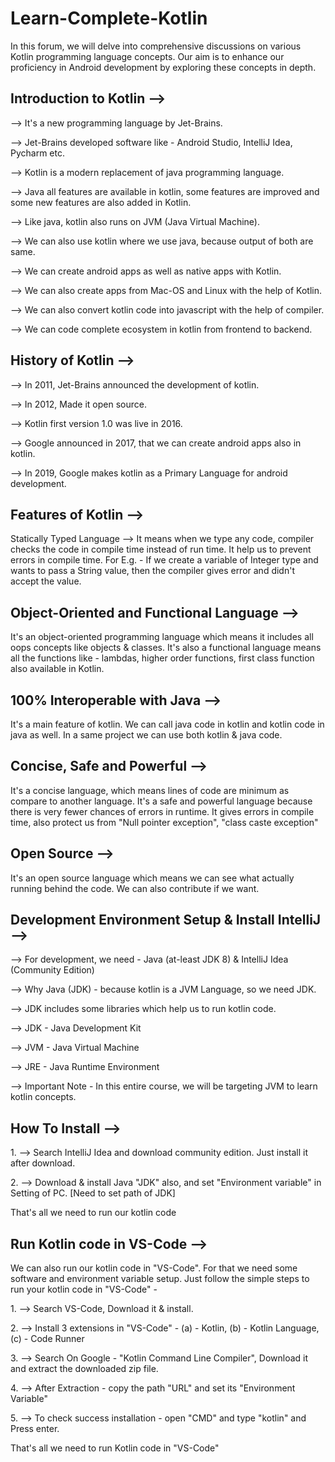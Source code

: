 # Learn-Complete-Kotlin
<p>In this forum, we will delve into comprehensive discussions on various Kotlin programming language concepts.
Our aim is to enhance our proficiency in Android development by exploring these concepts in depth.</p>

<h2>Introduction to Kotlin --></h2>
<p>--> It's a new programming language by Jet-Brains.</p>
<p>--> Jet-Brains developed software like - Android Studio, IntelliJ Idea, Pycharm etc.</p>
<p>--> Kotlin is a modern replacement of java programming language.</p>
<p>--> Java all features are available in kotlin, some features are improved and some new features are also added in Kotlin.</p>
<p>--> Like java, kotlin also runs on JVM (Java Virtual Machine).</p>
<p>--> We can also use kotlin where we use java, because output of both are same.</p>
<p>--> We can create android apps as well as native apps with Kotlin.</p>
<p>--> We can also create apps from Mac-OS and Linux with the help of Kotlin.</p>
<p>--> We can also convert kotlin code into javascript with the help of compiler.</p>
<p>--> We can code complete ecosystem in kotlin from frontend to backend.</p>

<h2>History of Kotlin --></h2>
<p>--> In 2011, Jet-Brains announced the development of kotlin.</p>
<p>--> In 2012, Made it open source.</p>
<p>--> Kotlin first version 1.0 was live in 2016.</p>
<p>--> Google announced in 2017, that we can create android apps also in kotlin.</p>
<p>--> In 2019, Google makes kotlin as a Primary Language for android development.</p>

<h2>Features of Kotlin --></h2>
<p>Statically Typed Language --> It means when we type any code, compiler checks the code in compile time instead of run time. 
It help us to prevent errors in compile time. For E.g. - If we create a variable of Integer type and wants to pass a String 
value, then the compiler gives error and didn't accept the value.</p>

<h2>Object-Oriented and Functional Language --></h2>
<p>It's an object-oriented programming language which means it includes all oops concepts like objects & classes. It's also a functional 
language means all the functions like - lambdas, higher order functions, first class function also available in Kotlin.</p>

<h2>100% Interoperable with Java --></h2>
<p>It's a main feature of kotlin. We can call java code in kotlin and kotlin code in java as well. 
In a same project we can use both kotlin & java code.</p>

<h2>Concise, Safe and Powerful --></h2>
<p>It's a concise language, which means lines of code are minimum as compare to another language. It's a safe and powerful language 
because there is very fewer chances of errors in runtime. It gives errors in compile time, also protect us from 
"Null pointer exception", "class caste exception"</p>

<h2>Open Source --></h2>
<p>It's an open source language which means we can see what actually running behind the code. We can also contribute if we want.</p>

<h2>Development Environment Setup & Install IntelliJ --></h2>
<p>--> For development, we need - Java (at-least JDK 8) & IntelliJ Idea (Community Edition)</p>
<p>--> Why Java (JDK) - because kotlin is a JVM Language, so we need JDK.</p>
<p>--> JDK includes some libraries which help us to run kotlin code.</p>
<p>--> JDK - Java Development Kit</p>
<p>--> JVM - Java Virtual Machine</p>
<p>--> JRE - Java Runtime Environment</p>
<p>--> Important Note - In this entire course, we will be targeting JVM to learn kotlin concepts.</p>
<h2>How To Install --></h2>
<p>1. --> Search IntelliJ Idea and download community edition. Just install it after download.</p>
<p>2. --> Download & install Java "JDK" also, and set "Environment variable" in Setting of PC. [Need to set path of JDK]</p>
<p>That's all we need to run our kotlin code</p>
<h2>Run Kotlin code in VS-Code --></h2>
<p>We can also run our kotlin code in "VS-Code". For that we need some software and environment variable setup. 
Just follow the simple steps to run your kotlin code in "VS-Code" -</p>
<p>1. --> Search VS-Code, Download it & install.</p>
<p>2. --> Install 3 extensions in "VS-Code" - (a) - Kotlin, (b) - Kotlin Language, (c) - Code Runner</p>
<p>3. --> Search On Google - "Kotlin Command Line Compiler", Download it and extract the downloaded zip file.</p>
<p>4. --> After Extraction - copy the path "URL" and set its "Environment Variable"</p>
<p>5. --> To check success installation - open "CMD" and type "kotlin" and Press enter.</p>
<p>That's all we need to run Kotlin code in "VS-Code"</p>